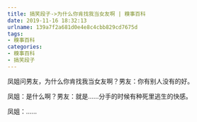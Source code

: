 ```yaml
---
title: 搞笑段子->为什么你肯找我当女友啊 | 糗事百科
date: 2019-11-16 18:32:13
urlname: 139a7f2a681d0e4e8c4cbb829cd7675d
tags: 
- 糗事百科
categories:
- 糗事百科
- 搞笑段子
---
```

凤姐问男友，为什么你肯找我当女友啊？男友：你有别人没有的好。

凤姐：是什么啊？男友：就是......分手的时候有种死里逃生的快感。

凤姐：......


